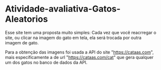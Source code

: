 # Atividade-avaliativa-Gatos-Aleatorios

Esse site tem uma proposta muito simples: Cada vez que você reacrregar o site, ou clicar na imagem do gato em tela, ela será trocada por outra imagem de gato.

Para a obtenção das imagens foi usada a API do site "https://cataas.com", mais especificamente a de url "https://cataas.com/cat" que gera qualquer um dos gatos no banco de dados da API.

